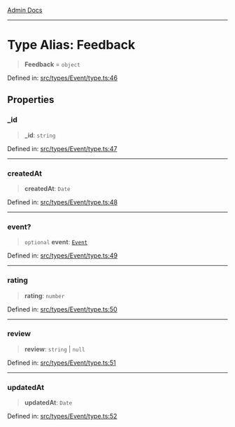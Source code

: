 [Admin Docs](/)

***

# Type Alias: Feedback

> **Feedback** = `object`

Defined in: [src/types/Event/type.ts:46](https://github.com/PalisadoesFoundation/talawa-admin/blob/main/src/types/Event/type.ts#L46)

## Properties

### \_id

> **\_id**: `string`

Defined in: [src/types/Event/type.ts:47](https://github.com/PalisadoesFoundation/talawa-admin/blob/main/src/types/Event/type.ts#L47)

***

### createdAt

> **createdAt**: `Date`

Defined in: [src/types/Event/type.ts:48](https://github.com/PalisadoesFoundation/talawa-admin/blob/main/src/types/Event/type.ts#L48)

***

### event?

> `optional` **event**: [`Event`](Event.md)

Defined in: [src/types/Event/type.ts:49](https://github.com/PalisadoesFoundation/talawa-admin/blob/main/src/types/Event/type.ts#L49)

***

### rating

> **rating**: `number`

Defined in: [src/types/Event/type.ts:50](https://github.com/PalisadoesFoundation/talawa-admin/blob/main/src/types/Event/type.ts#L50)

***

### review

> **review**: `string` \| `null`

Defined in: [src/types/Event/type.ts:51](https://github.com/PalisadoesFoundation/talawa-admin/blob/main/src/types/Event/type.ts#L51)

***

### updatedAt

> **updatedAt**: `Date`

Defined in: [src/types/Event/type.ts:52](https://github.com/PalisadoesFoundation/talawa-admin/blob/main/src/types/Event/type.ts#L52)
